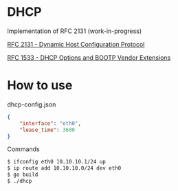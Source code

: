 # DHCP
Implementation of RFC 2131 (work-in-progress)

[RFC 2131 - Dynamic Host Configuration Protocol](https://www.rfc-editor.org/rfc/rfc2131)

[RFC 1533 - DHCP Options and BOOTP Vendor Extensions](https://www.rfc-editor.org/rfc/rfc1533)

# How to use

dhcp-config.json
```json
{
	"interface": "eth0",
	"lease_time": 3600
}
```

Commands
```bash
$ ifconfig eth0 10.10.10.1/24 up
$ ip route add 10.10.10.0/24 dev eth0
$ go build
$ ./dhcp
```